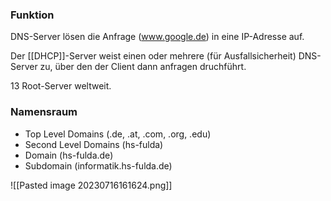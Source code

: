 ### Funktion
DNS-Server lösen die Anfrage (www.google.de) in eine IP-Adresse auf.

Der [[DHCP]]-Server weist einen oder mehrere (für Ausfallsicherheit) DNS-Server zu, über den der Client dann anfragen druchführt.

13 Root-Server weltweit.

### Namensraum
- Top Level Domains (.de, .at, .com, .org, .edu)
- Second Level Domains (hs-fulda)
- Domain (hs-fulda.de)
- Subdomain (informatik.hs-fulda.de)

![[Pasted image 20230716161624.png]]